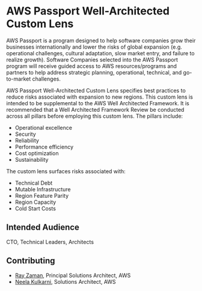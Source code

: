 # AWS Passport Well-Architected Custom Lens

AWS Passport is a program designed to help software companies grow their businesses internationally and lower the risks of global expansion (e.g. operational challenges, cultural adaptation, slow market entry, and failure to realize growth). Software Companies selected into the AWS Passport program will receive guided access to AWS resources/programs and partners to help address strategic planning, operational, technical, and go-to-market challenges.

AWS Passport Well-Architected Custom Lens specifies best practices to reduce risks associated with expansion to new regions. This custom lens is intended to be supplemental to the AWS Well Architected Framework. It is recommended that a Well Architected Framework Review be conducted across all pillars before employing this custom lens. The pillars include:
* Operational excellence
* Security
* Reliability
* Performance efficiency
* Cost optimization
* Sustainability 

The custom lens surfaces risks associated with:
* Technical Debt
* Mutable Infrastructure
* Region Feature Parity
* Region Capacity
* Cold Start Costs

## Intended Audience

CTO, Technical Leaders, Architects

## Contributing
- [Ray Zaman](mailto:radzez@amazon.com), Principal Solutions Architect, AWS
- [Neela Kulkarni](mailto:kulneel@amazon.com), Solutions Architect, AWS

